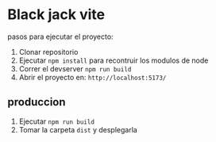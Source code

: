 # Black jack vite 

pasos para ejecutar el proyecto:


1. Clonar repositorio
2. Ejecutar ```npm install``` para recontruir los modulos de node 
3. Correr el devserver ```npm run build```
4. Abrir el proyecto en: ```http://localhost:5173/```

## produccion

1. Ejecutar  ```npm run build```
2. Tomar la carpeta ```dist``` y desplegarla
